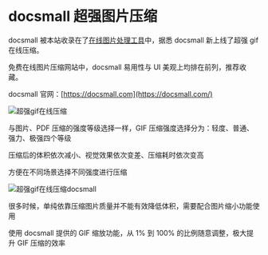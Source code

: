 # docsmall 超强图片压缩

docsmall 被本站收录在了[在线图片处理工具](https://hao.su/1492/#menu_index_2)中，据悉 docsmall 新上线了超强 gif 在线压缩。

免费在线图片压缩网站中，docsmall 易用性与 UI 美观上均排在前列，推荐收藏。

docsmall 官网：[https://docsmall.com](https://docsmall.com/)

![超强gif在线压缩](https://static.interval.im/blog/fDHHePqS1yg8.jpg?imageslim)

与图片、PDF 压缩的强度等级选择一样，GIF 压缩强度选择分为：轻度、普通、强力、极强四个等级

压缩后的体积依次减小、视觉效果依次变差、压缩耗时依次变高

方便在不同场景选择不同强度进行压缩

![超强gif在线压缩docsmall](https://static.interval.im/blog/LoKkEzhc7CDO.gif?imageslim)

很多时候，单纯依靠压缩图片质量并不能有效降低体积，需要配合图片缩小功能使用

使用 docsmall 提供的 GIF 缩放功能，从 1% 到 100% 的比例随意调整，极大提升 GIF 压缩的效率